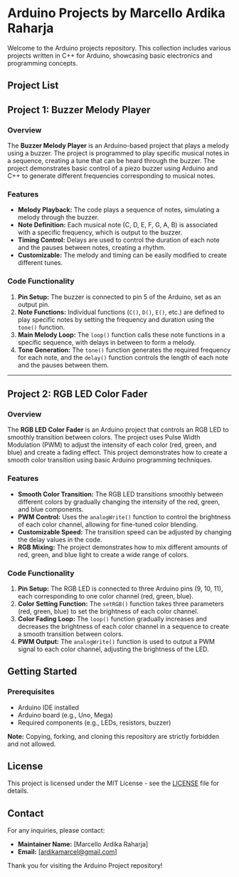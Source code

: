 # Arduino Projects by Marcello Ardika Raharja

Welcome to the Arduino projects repository. This collection includes various projects written in C++ for Arduino, showcasing basic electronics and programming concepts.

## Project List
## Project 1: Buzzer Melody Player

### Overview
The **Buzzer Melody Player** is an Arduino-based project that plays a melody using a buzzer. The project is programmed to play specific musical notes in a sequence, creating a tune that can be heard through the buzzer. The project demonstrates basic control of a piezo buzzer using Arduino and C++ to generate different frequencies corresponding to musical notes.

### Features
- **Melody Playback:** The code plays a sequence of notes, simulating a melody through the buzzer.
- **Note Definition:** Each musical note (C, D, E, F, G, A, B) is associated with a specific frequency, which is output to the buzzer.
- **Timing Control:** Delays are used to control the duration of each note and the pauses between notes, creating a rhythm.
- **Customizable:** The melody and timing can be easily modified to create different tunes.

### Code Functionality
1. **Pin Setup:** The buzzer is connected to pin 5 of the Arduino, set as an output pin.
2. **Note Functions:** Individual functions (`C()`, `D()`, `E()`, etc.) are defined to play specific notes by setting the frequency and duration using the `tone()` function.
3. **Main Melody Loop:** The `loop()` function calls these note functions in a specific sequence, with delays in between to form a melody.
4. **Tone Generation:** The `tone()` function generates the required frequency for each note, and the `delay()` function controls the length of each note and the pauses between them.

---

## Project 2: RGB LED Color Fader

### Overview
The **RGB LED Color Fader** is an Arduino project that controls an RGB LED to smoothly transition between colors. The project uses Pulse Width Modulation (PWM) to adjust the intensity of each color (red, green, and blue) and create a fading effect. This project demonstrates how to create a smooth color transition using basic Arduino programming techniques.

### Features
- **Smooth Color Transition:** The RGB LED transitions smoothly between different colors by gradually changing the intensity of the red, green, and blue components.
- **PWM Control:** Uses the `analogWrite()` function to control the brightness of each color channel, allowing for fine-tuned color blending.
- **Customizable Speed:** The transition speed can be adjusted by changing the delay values in the code.
- **RGB Mixing:** The project demonstrates how to mix different amounts of red, green, and blue light to create a wide range of colors.

### Code Functionality
1. **Pin Setup:** The RGB LED is connected to three Arduino pins (9, 10, 11), each corresponding to one color channel (red, green, blue).
2. **Color Setting Function:** The `setRGB()` function takes three parameters (red, green, blue) to set the brightness of each color channel.
3. **Color Fading Loop:** The `loop()` function gradually increases and decreases the brightness of each color channel in a sequence to create a smooth transition between colors.
4. **PWM Output:** The `analogWrite()` function is used to output a PWM signal to each color channel, adjusting the brightness of the LED.

## Getting Started

### Prerequisites
- Arduino IDE installed
- Arduino board (e.g., Uno, Mega)
- Required components (e.g., LEDs, resistors, buzzer)

**Note:** Copying, forking, and cloning this repository are strictly forbidden and not allowed.

## License

This project is licensed under the MIT License - see the [LICENSE](LICENSE) file for details.

## Contact

For any inquiries, please contact:

- **Maintainer Name:** [Marcello Ardika Raharja]
- **Email:** [ardikamarcel@gmail.com]

Thank you for visiting the Arduino Project repository!
